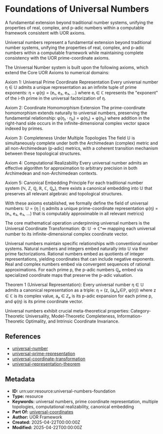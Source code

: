 # Foundations of Universal Numbers

A fundamental extension beyond traditional number systems, unifying the properties of real, complex, and p-adic numbers within a computable framework consistent with UOR axioms.

Universal numbers represent a fundamental extension beyond traditional number systems, unifying the properties of real, complex, and p-adic numbers within a computable framework while maintaining complete consistency with the UOR prime-coordinate axioms.

The Universal Number system is built upon the following axioms, which extend the Core UOR Axioms to numerical domains:

Axiom 1: Universal Prime Coordinate Representation
Every universal number η ∈ 𝕌 admits a unique representation as an infinite tuple of prime exponents: η = φ(η) = (e₁, e₂, e₃, ...) where eᵢ ∈ ℂ represents the "exponent" of the i-th prime in the universal factorization of η.

Axiom 2: Coordinate Homomorphism Extension
The prime-coordinate homomorphism extends naturally to universal numbers, preserving the fundamental relationship: φ(η₁ · η₂) = φ(η₁) + φ(η₂) where addition in the right-hand side occurs in the infinite-dimensional complex vector space indexed by primes.

Axiom 3: Completeness Under Multiple Topologies
The field 𝕌 is simultaneously complete under both the Archimedean (complex) metric and all non-Archimedean (p-adic) metrics, with a coherent transition mechanism between these topological structures.

Axiom 4: Computational Realizability
Every universal number admits an effective algorithm for approximation to arbitrary precision in both Archimedean and non-Archimedean contexts.

Axiom 5: Canonical Embedding Principle
For each traditional number system (ℕ, ℤ, ℚ, ℝ, ℂ, ℚₚ), there exists a canonical embedding into 𝕌 that preserves all relevant algebraic and topological structures.

With these axioms established, we formally define the field of universal numbers:
𝕌 = {η | η admits a unique prime-coordinate representation φ(η) = (e₁, e₂, e₃, ...) that is computably approximable in all relevant metrics}

The core mathematical operation underpinning universal numbers is the Universal Coordinate Transformation: Φ: 𝕌 → ℂ^∞ mapping each universal number to its infinite-dimensional complex coordinate vector.

Universal numbers maintain specific relationships with conventional number systems. Natural numbers and integers embed naturally into 𝕌 via their prime factorizations. Rational numbers embed as quotients of integer representations, yielding coordinates that can include negative exponents. Real and complex numbers embed via convergent sequences of rational approximations. For each prime p, the p-adic numbers ℚₚ embed via specialized coordinate maps that preserve the p-adic valuation.

Theorem 1 (Universal Representation): Every universal number η ∈ 𝕌 admits a canonical representation as a triple: η = (z, (aₚ)ₚ∈ℙ, φ(η)) where z ∈ ℂ is its complex value, aₚ ∈ ℤₚ is its p-adic expansion for each prime p, and φ(η) is its prime coordinate vector.

Universal numbers exhibit crucial meta-theoretical properties: Category-Theoretic Universality, Model-Theoretic Completeness, Information-Theoretic Optimality, and Intrinsic Coordinate Invariance.

## References

- [universal-number](./universal-number.md)
- [universal-prime-representation](./universal-prime-representation.md)
- [universal-coordinate-transformation](./universal-coordinate-transformation.md)
- [universal-representation-theorem](./universal-representation-theorem.md)

## Metadata

- **ID:** urn:uor:resource:universal-numbers-foundation
- **Type:** resource
- **Keywords:** universal numbers, prime coordinate representation, multiple topologies, computational realizability, canonical embedding
- **Part Of:** [universal-coordinates](../Topics/universal-coordinates.md)
- **Author:** UOR Framework
- **Created:** 2025-04-22T00:00:00Z
- **Modified:** 2025-04-22T00:00:00Z
